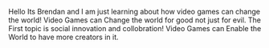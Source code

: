 Hello Its Brendan and I am just learning about how video games can change the world!
Video Games can Change the world for good not just for evil.
The First topic is social innovation and collobration!
Video Games can Enable the World to have more creators in it. 
